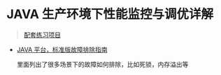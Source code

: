 # JAVA 生产环境下性能监控与调优详解

> [配套练习项目](https://github.com/zq99299/monitor-tuning.git)

- [JAVA 平台，标准版故障排除指南](https://docs.oracle.com/javase/8/docs/technotes/guides/troubleshoot/index.html)

  里面列出了很多场景下的故障如何排除，比如死锁，内存溢出等

